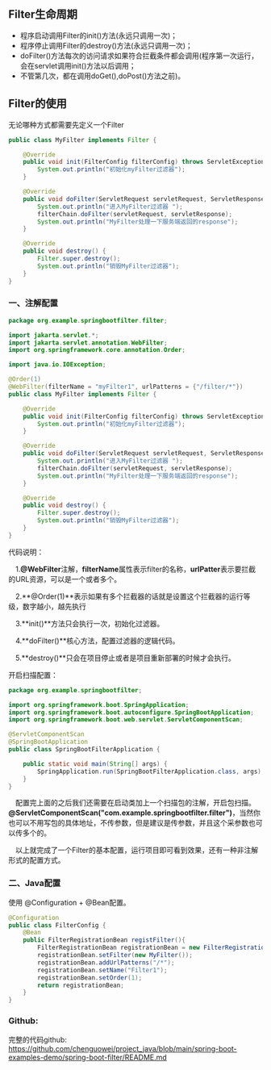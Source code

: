 ## Filter生命周期

- 程序启动调用Filter的init()方法(永远只调用一次)；
- 程序停止调用Filter的destroy()方法(永远只调用一次)；
- doFilter()方法每次的访问请求如果符合拦截条件都会调用(程序第一次运行，会在servlet调用init()方法以后调用；
- 不管第几次，都在调用doGet(),doPost()方法之前)。



## Filter的使用

无论哪种方式都需要先定义一个Filter

```java
public class MyFilter implements Filter {

    @Override
    public void init(FilterConfig filterConfig) throws ServletException {
        System.out.println("初始化myFilter过滤器");
    }

    @Override
    public void doFilter(ServletRequest servletRequest, ServletResponse servletResponse, FilterChain filterChain) throws IOException, ServletException {
        System.out.println("进入MyFilter过滤器 ");
        filterChain.doFilter(servletRequest, servletResponse);
        System.out.println("MyFilter处理一下服务端返回的response");
    }

    @Override
    public void destroy() {
        Filter.super.destroy();
        System.out.println("销毁MyFilter过滤器");
    }
}
```

### 一、注解配置

```java
package org.example.springbootfilter.filter;

import jakarta.servlet.*;
import jakarta.servlet.annotation.WebFilter;
import org.springframework.core.annotation.Order;

import java.io.IOException;

@Order(1)
@WebFilter(filterName = "myFilter1", urlPatterns = {"/filter/*"})
public class MyFilter implements Filter {

    @Override
    public void init(FilterConfig filterConfig) throws ServletException {
        System.out.println("初始化myFilter过滤器");
    }

    @Override
    public void doFilter(ServletRequest servletRequest, ServletResponse servletResponse, FilterChain filterChain) throws IOException, ServletException {
        System.out.println("进入MyFilter过滤器 ");
        filterChain.doFilter(servletRequest, servletResponse);
        System.out.println("MyFilter处理一下服务端返回的response");
    }

    @Override
    public void destroy() {
        Filter.super.destroy();
        System.out.println("销毁MyFilter过滤器");
    }
}
```

代码说明：

 1.**@WebFilter**注解，**filterName**属性表示filter的名称，**urlPatter**表示要拦截的URL资源，可以是一个或者多个。

 2.**@Order(1)**表示如果有多个拦截器的话就是设置这个拦截器的运行等级，数字越小，越先执行

 3.**init()**方法只会执行一次，初始化过滤器。

 4.**doFilter()**核心方法，配置过滤器的逻辑代码。

 5.**destroy()**只会在项目停止或者是项目重新部署的时候才会执行。



开启扫描配置：

```java
package org.example.springbootfilter;

import org.springframework.boot.SpringApplication;
import org.springframework.boot.autoconfigure.SpringBootApplication;
import org.springframework.boot.web.servlet.ServletComponentScan;

@ServletComponentScan
@SpringBootApplication
public class SpringBootFilterApplication {

    public static void main(String[] args) {
        SpringApplication.run(SpringBootFilterApplication.class, args);
    }
}
```

 配置完上面的之后我们还需要在启动类加上一个扫描包的注解，开启包扫描。**@ServletComponentScan("com.example.springbootfilter.filter")**，当然你也可以不用写包的具体地址，不传参数，但是建议是传参数，并且这个采参数也可以传多个的。

 以上就完成了一个Filter的基本配置，运行项目即可看到效果，还有一种非注解形式的配置方式。

### 二、Java配置

使用 @Configuration + @Bean配置。

```java
@Configuration
public class FilterConfig {
    @Bean
    public FilterRegistrationBean registFilter(){
        FilterRegistrationBean registrationBean = new FilterRegistrationBean();
        registrationBean.setFilter(new MyFilter());
        registrationBean.addUrlPatterns("/*");
        registrationBean.setName("Filter1");
        registrationBean.setOrder(1);
        return registrationBean;
    }
}
```



### Github:

完整的代码github: https://github.com/chenguowei/project_java/blob/main/spring-boot-examples-demo/spring-boot-filter/README.md